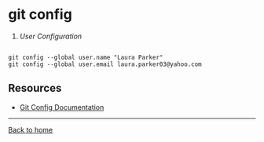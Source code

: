 # git config
<!--UL-->
1. *User Configuration*

```

git config --global user.name "Laura Parker"
git config --global user.email laura.parker03@yahoo.com
```

## Resources
- [Git Config Documentation](https://git-scm.com/docs/git-config)

---

[Back to home](../README.md)




